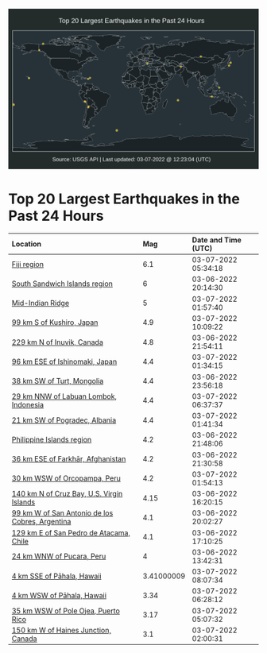 ![Map](./map.png)

# Top 20 Largest Earthquakes in the Past 24 Hours

| Location | Mag | Date and Time (UTC) |
|:---|:---|:---|
| [Fiji region](https://earthquake.usgs.gov/earthquakes/eventpage/us6000h2nu) | 6.1 | 03-07-2022 05:34:18 |
| [South Sandwich Islands region](https://earthquake.usgs.gov/earthquakes/eventpage/us6000h2l5) | 6 | 03-06-2022 20:14:30 |
| [Mid-Indian Ridge](https://earthquake.usgs.gov/earthquakes/eventpage/us6000h2n0) | 5 | 03-07-2022 01:57:40 |
| [99 km S of Kushiro, Japan](https://earthquake.usgs.gov/earthquakes/eventpage/us6000h2qh) | 4.9 | 03-07-2022 10:09:22 |
| [229 km N of Inuvik, Canada](https://earthquake.usgs.gov/earthquakes/eventpage/us6000h2lu) | 4.8 | 03-06-2022 21:54:11 |
| [96 km ESE of Ishinomaki, Japan](https://earthquake.usgs.gov/earthquakes/eventpage/us6000h2mt) | 4.4 | 03-07-2022 01:34:15 |
| [38 km SW of Turt, Mongolia](https://earthquake.usgs.gov/earthquakes/eventpage/us6000h2md) | 4.4 | 03-06-2022 23:56:18 |
| [29 km NNW of Labuan Lombok, Indonesia](https://earthquake.usgs.gov/earthquakes/eventpage/us6000h2pn) | 4.4 | 03-07-2022 06:37:37 |
| [21 km SW of Pogradec, Albania](https://earthquake.usgs.gov/earthquakes/eventpage/us6000h2ms) | 4.4 | 03-07-2022 01:41:34 |
| [Philippine Islands region](https://earthquake.usgs.gov/earthquakes/eventpage/us6000h2lt) | 4.2 | 03-06-2022 21:48:06 |
| [36 km ESE of Farkhār, Afghanistan](https://earthquake.usgs.gov/earthquakes/eventpage/us6000h2ls) | 4.2 | 03-06-2022 21:30:58 |
| [30 km WSW of Orcopampa, Peru](https://earthquake.usgs.gov/earthquakes/eventpage/us6000h2mv) | 4.2 | 03-07-2022 01:54:13 |
| [140 km N of Cruz Bay, U.S. Virgin Islands](https://earthquake.usgs.gov/earthquakes/eventpage/pr2022065000) | 4.15 | 03-06-2022 16:20:15 |
| [99 km W of San Antonio de los Cobres, Argentina](https://earthquake.usgs.gov/earthquakes/eventpage/us6000h2l2) | 4.1 | 03-06-2022 20:02:27 |
| [129 km E of San Pedro de Atacama, Chile](https://earthquake.usgs.gov/earthquakes/eventpage/us6000h2kc) | 4.1 | 03-06-2022 17:10:25 |
| [24 km WNW of Pucara, Peru](https://earthquake.usgs.gov/earthquakes/eventpage/us6000h2jf) | 4 | 03-06-2022 13:42:31 |
| [4 km SSE of Pāhala, Hawaii](https://earthquake.usgs.gov/earthquakes/eventpage/hv72941132) | 3.41000009 | 03-07-2022 08:07:34 |
| [4 km WSW of Pāhala, Hawaii](https://earthquake.usgs.gov/earthquakes/eventpage/hv72941037) | 3.34 | 03-07-2022 06:28:12 |
| [35 km WSW of Pole Ojea, Puerto Rico](https://earthquake.usgs.gov/earthquakes/eventpage/pr71339323) | 3.17 | 03-07-2022 05:07:32 |
| [150 km W of Haines Junction, Canada](https://earthquake.usgs.gov/earthquakes/eventpage/us6000h2mz) | 3.1 | 03-07-2022 02:00:31 |
